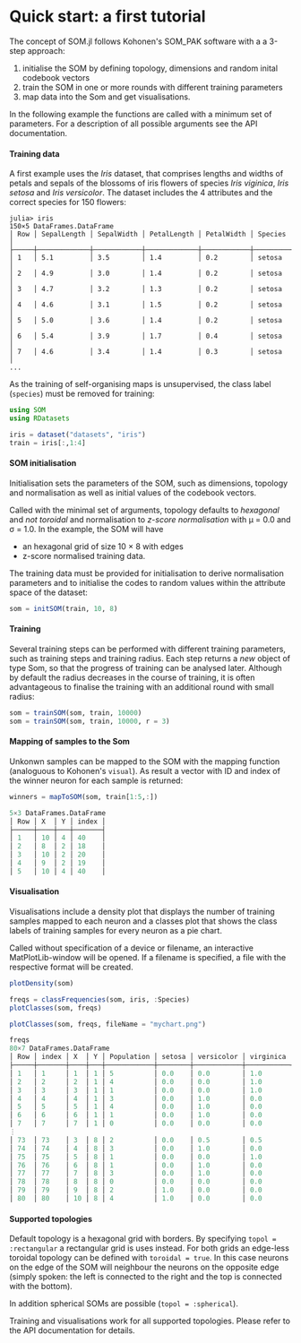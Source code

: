 # Quick start: a first tutorial

The concept of SOM.jl follows Kohonen's SOM_PAK software with a
a 3-step approach:

1) initialise the SOM by defining topology, dimensions and random inital
   codebook vectors
2) train the SOM in one or more rounds with different training parameters
3) map data into the Som and get visualisations.

In the following example the functions are called with a minimum set of
parameters. For a description of all possible arguments see the
API documentation.



#### Training data
A first example uses the *Iris* dataset, that comprises lengths and widths
of petals and sepals of the blossoms of iris flowers of species
*Iris viginica*, *Iris setosa* and *Iris versicolor*.
The dataset includes the 4 attributes and the correct species for 150 flowers:
````
julia> iris
150×5 DataFrames.DataFrame
│ Row │ SepalLength │ SepalWidth │ PetalLength │ PetalWidth │ Species   │
├─────┼─────────────┼────────────┼─────────────┼────────────┼───────────┤
│ 1   │ 5.1         │ 3.5        │ 1.4         │ 0.2        │ setosa    │
│ 2   │ 4.9         │ 3.0        │ 1.4         │ 0.2        │ setosa    │
│ 3   │ 4.7         │ 3.2        │ 1.3         │ 0.2        │ setosa    │
│ 4   │ 4.6         │ 3.1        │ 1.5         │ 0.2        │ setosa    │
│ 5   │ 5.0         │ 3.6        │ 1.4         │ 0.2        │ setosa    │
│ 6   │ 5.4         │ 3.9        │ 1.7         │ 0.4        │ setosa    │
│ 7   │ 4.6         │ 3.4        │ 1.4         │ 0.3        │ setosa    │
...
````
As the training of self-organising maps is unsupervised, the class label
(`species`) must be removed for training:

````Julia
using SOM
using RDatasets

iris = dataset("datasets", "iris")
train = iris[:,1:4]
````


#### SOM initialisation
Initialisation sets the parameters of the SOM, such as dimensions, topology
and normalisation as well as initial values of the codebook vectors.

Called with the minimal set of arguments, topology defaults to *hexagonal*
and *not toroidal* and normalisation to *z-score normalisation* with μ = 0.0
and σ = 1.0.
In the example, the SOM will have
* an hexagonal grid of size 10 × 8 with edges
* z-score normalised training data.

The training data must be provided for initialisation to derive normalisation parameters and
to initialise the codes to random values within the attribute space
of the dataset:

````Julia
som = initSOM(train, 10, 8)
````


#### Training
Several training steps can be performed with different training parameters,
such as training steps and training radius.
Each step returns a *new* object of type Som, so that the progress of training
can be analysed later.
Although by default the
radius decreases in the course of training, it is often advantageous
to finalise the training with an additional round with small radius:

````Julia
som = trainSOM(som, train, 10000)
som = trainSOM(som, train, 10000, r = 3)
````


#### Mapping of samples to the Som
Unkonwn samples can be mapped to the SOM with the mapping function
(analoguous to Kohonen's `visual`). As result a vector with ID and index of
the winner neuron for each sample is returned:

````Julia
winners = mapToSOM(som, train[1:5,:])

5×3 DataFrames.DataFrame
│ Row │ X  │ Y │ index │
├─────┼────┼───┼───────┤
│ 1   │ 10 │ 4 │ 40    │
│ 2   │ 8  │ 2 │ 18    │
│ 3   │ 10 │ 2 │ 20    │
│ 4   │ 9  │ 2 │ 19    │
│ 5   │ 10 │ 4 │ 40    │
````


#### Visualisation
Visualisations include a density plot that displays the number of training
samples mapped to each neuron and a classes plot that shows the class labels
of training samples for every neuron as a pie chart.

Called without specification of a device or filename, an interactive
MatPlotLib-window will be opened. If a filename is specified, a file with
the respective format will be created.

````Julia
plotDensity(som)

freqs = classFrequencies(som, iris, :Species)
plotClasses(som, freqs)

plotClasses(som, freqs, fileName = "mychart.png")

freqs
80×7 DataFrames.DataFrame
│ Row │ index │ X  │ Y │ Population │ setosa │ versicolor │ virginica │
├─────┼───────┼────┼───┼────────────┼────────┼────────────┼───────────┤
│ 1   │ 1     │ 1  │ 1 │ 5          │ 0.0    │ 0.0        │ 1.0       │
│ 2   │ 2     │ 2  │ 1 │ 4          │ 0.0    │ 0.0        │ 1.0       │
│ 3   │ 3     │ 3  │ 1 │ 1          │ 0.0    │ 0.0        │ 1.0       │
│ 4   │ 4     │ 4  │ 1 │ 3          │ 0.0    │ 1.0        │ 0.0       │
│ 5   │ 5     │ 5  │ 1 │ 4          │ 0.0    │ 1.0        │ 0.0       │
│ 6   │ 6     │ 6  │ 1 │ 1          │ 0.0    │ 1.0        │ 0.0       │
│ 7   │ 7     │ 7  │ 1 │ 0          │ 0.0    │ 0.0        │ 0.0       │
⋮
│ 73  │ 73    │ 3  │ 8 │ 2          │ 0.0    │ 0.5        │ 0.5       │
│ 74  │ 74    │ 4  │ 8 │ 3          │ 0.0    │ 1.0        │ 0.0       │
│ 75  │ 75    │ 5  │ 8 │ 1          │ 0.0    │ 0.0        │ 1.0       │
│ 76  │ 76    │ 6  │ 8 │ 1          │ 0.0    │ 1.0        │ 0.0       │
│ 77  │ 77    │ 7  │ 8 │ 3          │ 0.0    │ 1.0        │ 0.0       │
│ 78  │ 78    │ 8  │ 8 │ 0          │ 0.0    │ 0.0        │ 0.0       │
│ 79  │ 79    │ 9  │ 8 │ 2          │ 1.0    │ 0.0        │ 0.0       │
│ 80  │ 80    │ 10 │ 8 │ 4          │ 1.0    │ 0.0        │ 0.0       │
````

#### Supported topologies
Default topology is a hexagonal grid with borders. By specifying
`topol = :rectangular` a rectangular grid is uses instead. For both
grids an edge-less toroidal topology can be defined with `toroidal = true`.
In this case neurons on the edge of the SOM will neighbour the neurons
on the opposite edge (simply spoken: the left is connected to
the right and the top is connected with the bottom).

In addition spherical SOMs are possible (`topol = :spherical`).

Training and visualisations work for all supported topologies.
Please refer to the API documentation for details.
